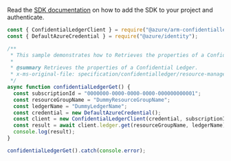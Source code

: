 Read the [SDK documentation](https://github.com/Azure/azure-sdk-for-js/blob/%40azure%2Farm-confidentialledger_1.0.0/sdk/confidentialledger/arm-confidentialledger/README.md) on how to add the SDK to your project and authenticate.

```javascript
const { ConfidentialLedgerClient } = require("@azure/arm-confidentialledger");
const { DefaultAzureCredential } = require("@azure/identity");

/**
 * This sample demonstrates how to Retrieves the properties of a Confidential Ledger.
 *
 * @summary Retrieves the properties of a Confidential Ledger.
 * x-ms-original-file: specification/confidentialledger/resource-manager/Microsoft.ConfidentialLedger/stable/2022-05-13/examples/ConfidentialLedger_Get.json
 */
async function confidentialLedgerGet() {
  const subscriptionId = "0000000-0000-0000-0000-000000000001";
  const resourceGroupName = "DummyResourceGroupName";
  const ledgerName = "DummyLedgerName";
  const credential = new DefaultAzureCredential();
  const client = new ConfidentialLedgerClient(credential, subscriptionId);
  const result = await client.ledger.get(resourceGroupName, ledgerName);
  console.log(result);
}

confidentialLedgerGet().catch(console.error);
```
